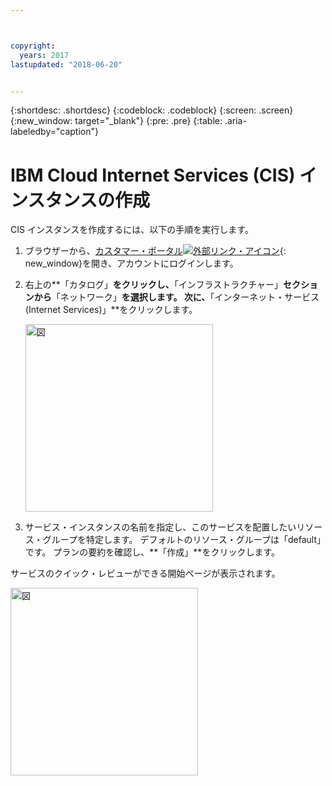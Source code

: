 ```yaml
---



copyright:
  years: 2017
lastupdated: "2018-06-20"


---
```


{:shortdesc: .shortdesc}
{:codeblock: .codeblock}
{:screen: .screen}
{:new_window: target="_blank"}
{:pre: .pre}
{:table: .aria-labeledby="caption"}

# IBM Cloud Internet Services (CIS) インスタンスの作成

CIS インスタンスを作成するには、以下の手順を実行します。

1. ブラウザーから、[カスタマー・ポータル![外部リンク・アイコン](../../icons/launch-glyph.svg "")](https://control.softlayer.com/){: new_window}を開き、アカウントにログインします。 
2. 右上の**「カタログ」**をクリックし、**「インフラストラクチャー」**セクションから**「ネットワーク」**を選択します。 次に、**「インターネット・サービス (Internet Services)」**をクリックします。

   <img src="images/Reliability0.png" alt="図" style="width: 300px;"/>

3. サービス・インスタンスの名前を指定し、このサービスを配置したいリソース・グループを特定します。 デフォルトのリソース・グループは「default」です。 プランの要約を確認し、**「作成」**をクリックします。
    
サービスのクイック・レビューができる開始ページが表示されます。
    
<img src="images/Reliability2.png" alt="図" style="width: 300px;"/>
